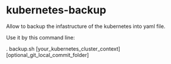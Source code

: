 # kubernetes-backup

Allow to backup the infastructure of the kubernetes into yaml file.

Use it by this command line:

. backup.sh [your_kubernetes_cluster_context] [optional_git_local_commit_folder]
